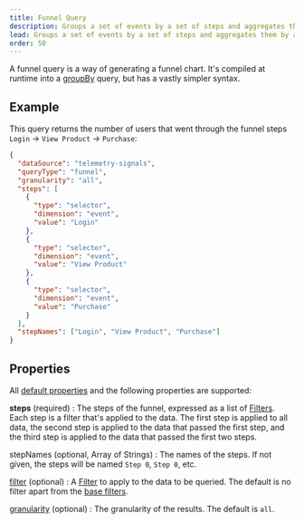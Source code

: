 ```yaml
---
title: Funnel Query
description: Groups a set of events by a set of steps and aggregates them by a set of metrics in the TelemetryDeck Query Language.
lead: Groups a set of events by a set of steps and aggregates them by a set of metrics.
order: 50
---
```


A funnel query is a way of generating a funnel chart. It's compiled at runtime into a [groupBy](/docs/tql/groupBy/) query, but has a vastly simpler syntax.

## Example

This query returns the number of users that went through the funnel steps `Login` -> `View Product` -> `Purchase`:

```json
{
  "dataSource": "telemetry-signals",
  "queryType": "funnel",
  "granularity": "all",
  "steps": [
    {
      "type": "selector",
      "dimension": "event",
      "value": "Login"
    },
    {
      "type": "selector",
      "dimension": "event",
      "value": "View Product"
    },
    {
      "type": "selector",
      "dimension": "event",
      "value": "Purchase"
    }
  ],
  "stepNames": ["Login", "View Product", "Purchase"]
}
```

## Properties

All [default properties](/docs/tql/query/) and the following properties are supported:

**steps** (required)
: The steps of the funnel, expressed as a list of [Filters](/docs/tql/filters/). Each step is a filter that's applied to the data. The first step is applied to all data, the second step is applied to the data that passed the first step, and the third step is applied to the data that passed the first two steps.

stepNames (optional, Array of Strings)
: The names of the steps. If not given, the steps will be named `Step 0`, `Step 0`, etc.

[filter](/docs/tql/filters/) (optional)
: A [Filter](/docs/tql/filters/) to apply to the data to be queried. The default is no filter apart from the [base filters](/docs/tql/baseFilters/).

[granularity](/docs/tql/granularity/) (optional)
: The granularity of the results. The default is `all`.
